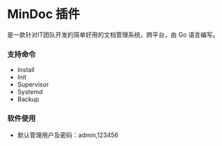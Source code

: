 MinDoc 插件
======

是一款针对IT团队开发的简单好用的文档管理系统，跨平台，由 Go 语言编写。

### 支持命令
- Install
- Init
- Supervisor
- Systemd
- Backup

### 软件使用
- 默认管理用户及密码：admin,123456
